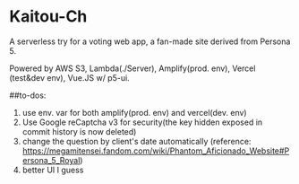 # Kaitou-Ch

A serverless try for a voting web app, a fan-made site derived from Persona 5.

Powered by AWS S3, Lambda(./Server), Amplify(prod. env), Vercel (test&dev env), Vue.JS w/ p5-ui.

##to-dos:

1. use env. var for both amplify(prod. env) and vercel(dev. env)
2. Use Google reCaptcha v3 for security(the key hidden exposed in commit history is now deleted)
3. change the question by client's date automatically (reference: https://megamitensei.fandom.com/wiki/Phantom_Aficionado_Website#Persona_5_Royal)
4. better UI I guess
